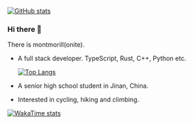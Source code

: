 [![GitHub stats](https://github-readme-stats.vercel.app/api?username=montmorill&show_icons=true&rank_icon=github&show=reviews,prs_merged,prs_merged_percentage)](https://github.com/anuraghazra/github-readme-stats)

### Hi there 👋

There is montmorill(onite).

- A full stack developer.
  TypeScript, Rust, C++, Python etc.
  
  [![Top Langs](https://github-readme-stats.vercel.app/api/top-langs/?username=montmorill&layout=compact&size_weight=0.5&count_weight=0.5)](https://github.com/anuraghazra/github-readme-stats)
- A senior high school student in Jinan, China.
- Interested in cycling, hiking and climbing.

[![WakaTime stats](https://github-readme-stats.vercel.app/api/wakatime?username=montmorill&layout=compact&langs_count=10)](https://github.com/anuraghazra/github-readme-stats)
